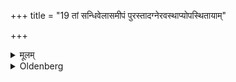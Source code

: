 +++
title = "19 तां सन्धिवेलासमीपं पुरस्तादग्नेरवस्थाप्योपस्थितायाम्"

+++

<details><summary>मूलम्</summary>

तां सन्धिवेलासमीपं पुरस्तादग्नेरवस्थाप्योपस्थितायां जुहुयाद्यत्पशवः प्र ध्यायतेति १९
</details>

<details><summary>Oldenberg</summary>

19. Shortly before the time of junction (of day and night, i.e. before the morning twilight) he should place that (cow) to the east of the fire, and when (that time) has come, he should sacrifice (Ājya) with (the verse), 'What, O beasts, you think' (MB. II, 2, 5).
</details>
